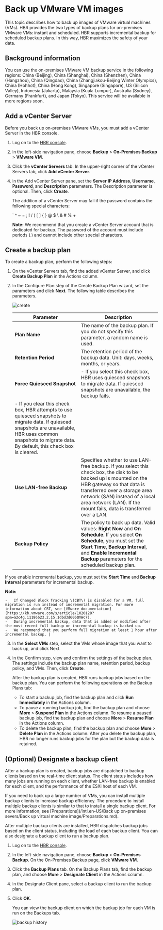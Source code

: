 # Back up VMware VM images

This topic describes how to back up images of VMware virtual machines \(VMs\). HBR provides the two types of backup plans for on-premises VMware VMs: instant and scheduled. HBR supports incremental backup for scheduled backup plans. In this way, HBR maximizes the safety of your data.

## Background information

You can use the on-premises VMware VM backup service in the following regions: China \(Beijing\), China \(Shanghai\), China \(Shenzhen\), China \(Hangzhou\), China \(Qingdao\), China \(Zhangjiakou-Beijing Winter Olympics\), China \(Hohhot\), China \(Hong Kong\), Singapore \(Singapore\), US \(Silicon Valley\), Indonesia \(Jakarta\), Malaysia \(Kuala Lumpur\), Australia \(Sydney\), Germany \(Frankfurt\), and Japan \(Tokyo\). This service will be available in more regions soon.

## Add a vCenter Server

Before you back up on-premises VMware VMs, you must add a vCenter Server in the HBR console.

1.  Log on to the [HBR console](https://hbr.console.aliyun.com).

2.  In the left-side navigation pane, choose **Backup** \> **On-Premises Backup** \> **VMware VM**.

3.  Click the **vCenter Servers** tab. In the upper-right corner of the vCenter Servers tab, click **Add vCenter Server**.

4.  In the Add vCenter Server pane, set the **Server IP Address**, **Username**, **Password**, and **Description** parameters. The Description parameter is optional. Then, click **Create**.

    The addition of a vCenter Server may fail if the password contains the following special characters:

    \` ^ ~ = ; ! / \( \[ \] \{ \} @ $ \\ & \# % +

    **Note:** We recommend that you create a vCenter Server account that is dedicated for backup. The password of the account must include periods \(.\) and cannot include other special characters.


## Create a backup plan

To create a backup plan, perform the following steps:

1.  On the vCenter Servers tab, find the added vCenter Server, and click **Create Backup Plan** in the Actions column.

2.  In the Configure Plan step of the Create Backup Plan wizard, set the parameters and click **Next**. The following table describes the parameters.

    ![create](https://static-aliyun-doc.oss-cn-hangzhou.aliyuncs.com/assets/img/en-US/7560129951/p84624.jpg)

    |Parameter|Description|
    |---------|-----------|
    |**Plan Name**|The name of the backup plan. If you do not specify this parameter, a random name is used.|
    |**Retention Period**|The retention period of the backup data. Unit: days, weeks, months, or years.|
    |**Force Quiesced Snapshot**|    -   If you select this check box, HBR uses quiesced snapshots to migrate data. If quiesced snapshots are unavailable, the backup fails.
    -   If you clear this check box, HBR attempts to use quiesced snapshots to migrate data. If quiesced snapshots are unavailable, HBR uses common snapshots to migrate data. By default, this check box is cleared. |
    |**Use LAN-free Backup**|Specifies whether to use LAN-free backup. If you select this check box, the disk to be backed up is mounted on the HBR gateway so that data is transferred over a storage area network \(SAN\) instead of a local area network \(LAN\). If the mount fails, data is transferred over a LAN.|
    |**Backup Policy**|The policy to back up data. Valid values: **Right Now** and **On Schedule**. If you select **On Schedule**, you must set the **Start Time**, **Backup Interval**, and **Enable Incremental Backup** parameters for the scheduled backup plan.

If you enable incremental backup, you must set the **Start Time** and **Backup Interval** parameters for incremental backup.

**Note:**

    -   If Changed Block Tracking \(CBT\) is disabled for a VM, full migration is run instead of incremental migration. For more information about CBT, see [VMware documentation](https://kb.vmware.com/s/article/1020128?spm=a2c4g.11186623.2.15.1dbd3d605QVWc7).
    -   During incremental backup, data that is added or modified after the most recent full backup or incremental backup is backed up.
    -   We recommend that you perform full migration at least 1 hour after incremental backup. |

3.  In the **Select VMs** step, select the VMs whose image that you want to back up, and click Next.

4.  In the Confirm step, view and confirm the settings of the backup plan. The settings include the backup plan name, retention period, backup policy, and VMs. Then, click **Create**.

    After the backup plan is created, HBR runs backup jobs based on the backup plan. You can perform the following operations on the Backup Plans tab:

    -   To start a backup job, find the backup plan and click **Run Immediately** in the Actions column.
    -   To pause a running backup job, find the backup plan and choose **More** \> **Suspend Plan** in the Actions column. To resume a paused backup job, find the backup plan and choose **More** \> **Resume Plan** in the Actions column.
    -   To delete the backup plan, find the backup plan and choose **More** \> **Delete Plan** in the Actions column. After you delete the backup plan, HBR no longer runs backup jobs for the plan but the backup data is retained.

## \(Optional\) Designate a backup client

After a backup plan is created, backup jobs are dispatched to backup clients based on the real-time client status. The client status includes how many jobs are running on each client, whether LAN-free backup is enabled for each client, and the performance of the ESXi host of each VM.

If you need to back up a large number of VMs, you can install multiple backup clients to increase backup efficiency. The procedure to install multiple backup clients is similar to that to install a single backup client. For more information, see [Preparations](/intl.en-US/Back up on-premises severs/Back up virtual machine image/Preparations.md).

After multiple backup clients are installed, HBR dispatches backup jobs based on the client status, including the load of each backup client. You can also designate a backup client to run a backup plan.

1.  Log on to the [HBR console](https://hbr.console.aliyun.com).

2.  In the left-side navigation pane, choose **Backup** \> **On-Premises Backup**. On the On-Premises Backup page, click **VMware VM**.

3.  Click the **Backup Plans** tab. On the Backup Plans tab, find the backup plan, and choose **More** \> **Designate Client** in the Actions column.

4.  In the Designate Client pane, select a backup client to run the backup plan.

5.  Click **OK**.

    You can view the backup client on which the backup job for each VM is run on the Backups tab.

    ![backup history](https://static-aliyun-doc.oss-cn-hangzhou.aliyuncs.com/assets/img/en-US/7560129951/p102293.jpg)


